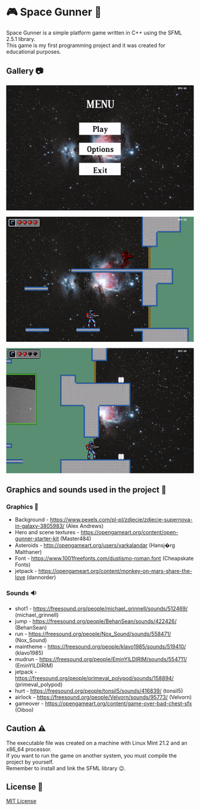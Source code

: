 # **🎮 Space Gunner 🔫**

Space Gunner is a simple platform game written in C++ using the SFML 2.5.1 library. <br />
This game is my first programming project and it was created for educational purposes.

## Gallery 📷

<p align="center">
  <img src="Gallery/gif1.gif">
</p>

<p align="center">
  <img src="Gallery/gif2.gif">
</p>

<p align="center">
  <img src="Gallery/gif3.gif">
</p>


## Graphics and sounds used in the project 🤝

### Graphics 🎨

* Background - https://www.pexels.com/pl-pl/zdjecie/zdjecie-supernova-in-galaxy-3805983/ (Alex Andrews)<br />
* Hero and scene textures - https://opengameart.org/content/open-gunner-starter-kit (Master484)<br />
* Asteroids - http://opengameart.org/users/varkalandar (Hansj�rg Malthaner)<br />
* Font - https://www.1001freefonts.com/dustismo-roman.font (Cheapskate Fonts)<br />
* jetpack - https://opengameart.org/content/monkey-on-mars-share-the-love (dannorder)<br />

### Sounds 🔉

* shot1 - https://freesound.org/people/michael_grinnell/sounds/512469/ (michael_grinnell)<br />
* jump - https://freesound.org/people/BehanSean/sounds/422426/ (BehanSean)<br />
* run - https://freesound.org/people/Nox_Sound/sounds/558471/ (Nox_Sound)<br />
* maintheme - https://freesound.org/people/klavo1985/sounds/519410/ (klavo1985)<br />
* mudrun - https://freesound.org/people/EminYILDIRIM/sounds/554711/ (EminYILDIRIM)<br />
* jetpack - https://freesound.org/people/primeval_polypod/sounds/158894/ (primeval_polypod)<br />
* hurt - https://freesound.org/people/tonsil5/sounds/416839/ (tonsil5)<br />
* airlock - https://freesound.org/people/Velvorn/sounds/95773/ (Velvorn)<br />
* gameover - https://opengameart.org/content/game-over-bad-chest-sfx (Oiboo)<br />

## Caution ⚠️

The executable file was created on a machine with Linux Mint 21.2 and an x86_64 processor. <br />
If you want to run the game on another system, you must compile the project by yourself. <br />
Remember to install and link the SFML library 😉.<br />

## License 📄
[MIT License](LICENSE)